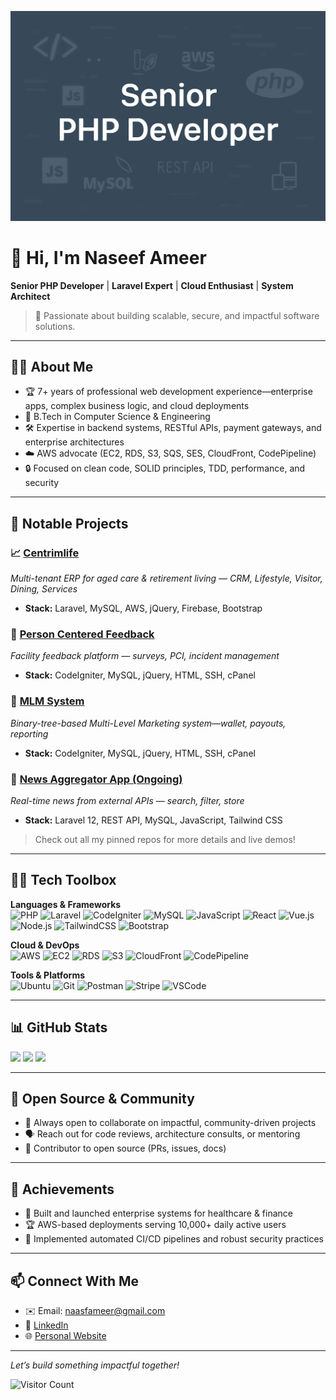 <!-- Banner (replace or comment out as desired) -->
![Naseef Ameer Banner](https://github.com/naseefameer03/naseefameer03/blob/main/assets/main/banner.png?raw=true)

# 👋 Hi, I'm Naseef Ameer

**Senior PHP Developer** | **Laravel Expert** | **Cloud Enthusiast** | **System Architect**

> 🚀 Passionate about building scalable, secure, and impactful software solutions.

---

## 🧑‍💻 About Me

- 🏆 7+ years of professional web development experience—enterprise apps, complex business logic, and cloud deployments
- 🏫 B.Tech in Computer Science & Engineering
- 🛠️ Expertise in backend systems, RESTful APIs, payment gateways, and enterprise architectures
- ☁️ AWS advocate (EC2, RDS, S3, SQS, SES, CloudFront, CodePipeline)
- 🔒 Focused on clean code, SOLID principles, TDD, performance, and security

---

## 🚀 Notable Projects

### 📈 [Centrimlife](https://github.com/naseefameer03/centrimlife)
*Multi-tenant ERP for aged care & retirement living — CRM, Lifestyle, Visitor, Dining, Services*
- **Stack:** Laravel, MySQL, AWS, jQuery, Firebase, Bootstrap

### 🏥 [Person Centered Feedback](https://github.com/naseefameer03/person-centered-feedback)
*Facility feedback platform — surveys, PCI, incident management*
- **Stack:** CodeIgniter, MySQL, jQuery, HTML, SSH, cPanel

### 🧬 [MLM System](https://github.com/naseefameer03/mlm-system)
*Binary-tree-based Multi-Level Marketing system—wallet, payouts, reporting*
- **Stack:** CodeIgniter, MySQL, jQuery, HTML, SSH, cPanel

### 📰 [News Aggregator App (Ongoing)](https://github.com/naseefameer03/news-aggregator)
*Real-time news from external APIs — search, filter, store*
- **Stack:** Laravel 12, REST API, MySQL, JavaScript, Tailwind CSS

> Check out all my pinned repos for more details and live demos!

---

## 🧑‍🔧 Tech Toolbox

**Languages & Frameworks**
<br>
![PHP](https://img.shields.io/badge/PHP-777BB4?style=flat-square&logo=php&logoColor=white)
![Laravel](https://img.shields.io/badge/Laravel-E34F26?style=flat-square&logo=laravel&logoColor=white)
![CodeIgniter](https://img.shields.io/badge/CodeIgniter-EF4223?style=flat-square&logo=codeigniter&logoColor=white)
![MySQL](https://img.shields.io/badge/MySQL-4479A1?style=flat-square&logo=mysql&logoColor=white)
![JavaScript](https://img.shields.io/badge/JavaScript-F7DF1E?style=flat-square&logo=javascript&logoColor=black)
![React](https://img.shields.io/badge/React-61DAFB?style=flat-square&logo=react&logoColor=black)
![Vue.js](https://img.shields.io/badge/Vue.js-4FC08D?style=flat-square&logo=vue.js&logoColor=white)
![Node.js](https://img.shields.io/badge/Node.js-339933?style=flat-square&logo=node.js&logoColor=white)
![TailwindCSS](https://img.shields.io/badge/TailwindCSS-0EA5E9?style=flat-square&logo=tailwindcss&logoColor=white)
![Bootstrap](https://img.shields.io/badge/Bootstrap-563D7C?style=flat-square&logo=bootstrap&logoColor=white)

**Cloud & DevOps**
<br>
![AWS](https://img.shields.io/badge/AWS-232F3E?style=flat-square&logo=amazon-aws&logoColor=white)
![EC2](https://img.shields.io/badge/EC2-FF9900?style=flat-square&logo=amazon-ec2&logoColor=white)
![RDS](https://img.shields.io/badge/RDS-527FFF?style=flat-square&logo=amazon-rds&logoColor=white)
![S3](https://img.shields.io/badge/S3-569A31?style=flat-square&logo=amazon-s3&logoColor=white)
![CloudFront](https://img.shields.io/badge/CloudFront-FF4F1F?style=flat-square&logo=amazon-cloudfront&logoColor=white)
![CodePipeline](https://img.shields.io/badge/CodePipeline-1B5966?style=flat-square&logo=aws-codepipeline&logoColor=white)

**Tools & Platforms**
<br>
![Ubuntu](https://img.shields.io/badge/Ubuntu-E95420?style=flat-square&logo=ubuntu&logoColor=white)
![Git](https://img.shields.io/badge/Git-F05032?style=flat-square&logo=git&logoColor=white)
![Postman](https://img.shields.io/badge/Postman-FF6C37?style=flat-square&logo=postman&logoColor=white)
![Stripe](https://img.shields.io/badge/Stripe-008CDD?style=flat-square&logo=stripe&logoColor=white)
![VSCode](https://img.shields.io/badge/VS_Code-007ACC?style=flat-square&logo=visual-studio-code&logoColor=white)

---

## 📊 GitHub Stats

<p align="left">
  <img src="https://github-readme-stats.vercel.app/api?username=naseefameer03&show_icons=true&theme=radical">
  <img src="https://github-readme-streak-stats.herokuapp.com?user=naseefameer03&theme=radical&date_format=M%20j%5B%2C%20Y%5D">
  <img src="https://github-readme-stats.vercel.app/api/top-langs/?username=naseefameer03&layout=compact&theme=radical&hide=css,html">
</p>

---

## 🤝 Open Source & Community

- 🌱 Always open to collaborate on impactful, community-driven projects
- 🗣️ Reach out for code reviews, architecture consults, or mentoring
- 👥 Contributor to open source (PRs, issues, docs)

---

## 🥇 Achievements

- 🏅 Built and launched enterprise systems for healthcare & finance  
- 🏆 AWS-based deployments serving 10,000+ daily active users  
- 🚀 Implemented automated CI/CD pipelines and robust security practices

---

## 📫 Connect With Me

- ✉️ Email: [naasfameer@gmail.com](mailto:naasfameer@gmail.com)
- 💼 [LinkedIn](https://www.linkedin.com/in/naseefameer03/)
- 🌐 [Personal Website](https://naseefameer.com) <!-- Update with your URL! -->

---

*Let’s build something impactful together!*

![Visitor Count](https://komarev.com/ghpvc/?username=naseefameer03&style=flat-square&color=blue)
